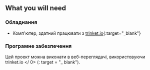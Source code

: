 ## What you will need

### Обладнання

+ Комп'ютер, здатний працювати з [trinket.io](https://trinket.io){:target="_blank"}

### Програмне забезпечення

Цей проект можна виконати в веб-переглядачі, використовуючи  trinket.io </ 0> (: target = "_ blank").</p>